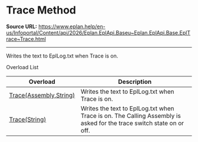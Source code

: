 # Trace Method

**Source URL:** https://www.eplan.help/en-us/Infoportal/Content/api/2026/Eplan.EplApi.Baseu~Eplan.EplApi.Base.EplTrace~Trace.html

---

Writes the text to EplLog.txt when Trace is on.

Overload List

| Overload | Description |
| --- | --- |
| [Trace(Assembly,String)](Eplan.EplApi.Baseu~Eplan.EplApi.Base.EplTrace~Trace(Assembly,String).html) | Writes the text to EplLog.txt when Trace is on. |
| [Trace(String)](Eplan.EplApi.Baseu~Eplan.EplApi.Base.EplTrace~Trace(String).html) | Writes the text to EplLog.txt when Trace is on. The Calling Assembly is asked for the trace switch state on or off. |
